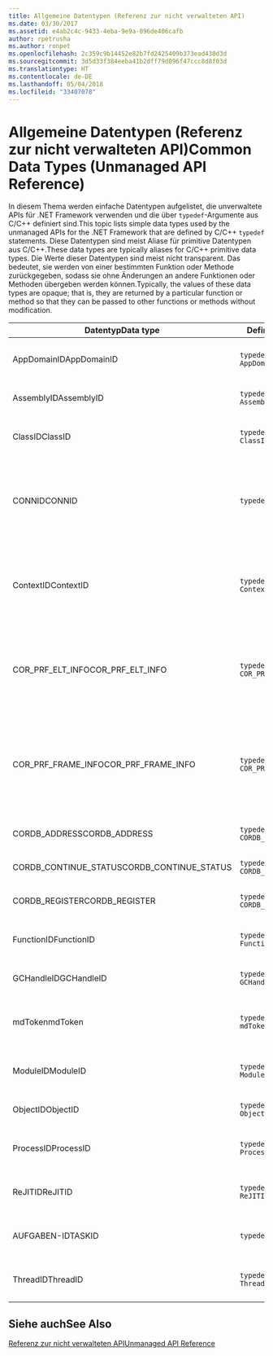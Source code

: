 ```yaml
---
title: Allgemeine Datentypen (Referenz zur nicht verwalteten API)
ms.date: 03/30/2017
ms.assetid: e4ab2c4c-9433-4eba-9e9a-096de406cafb
author: rpetrusha
ms.author: ronpet
ms.openlocfilehash: 2c359c9b14452e82b7fd2425409b373ead430d3d
ms.sourcegitcommit: 3d5d33f384eeba41b2dff79d096f47ccc8d8f03d
ms.translationtype: HT
ms.contentlocale: de-DE
ms.lasthandoff: 05/04/2018
ms.locfileid: "33407078"
---
```

# <a name="common-data-types-unmanaged-api-reference"></a><span data-ttu-id="67b25-102">Allgemeine Datentypen (Referenz zur nicht verwalteten API)</span><span class="sxs-lookup"><span data-stu-id="67b25-102">Common Data Types (Unmanaged API Reference)</span></span>
<span data-ttu-id="67b25-103">In diesem Thema werden einfache Datentypen aufgelistet, die unverwaltete APIs für .NET Framework verwenden und die über `typedef`-Argumente aus C/C++ definiert sind.</span><span class="sxs-lookup"><span data-stu-id="67b25-103">This topic lists simple data types used by the unmanaged APIs for the .NET Framework that are defined by C/C++ `typedef` statements.</span></span> <span data-ttu-id="67b25-104">Diese Datentypen sind meist Aliase für primitive Datentypen aus C/C++.</span><span class="sxs-lookup"><span data-stu-id="67b25-104">These data types are typically aliases for C/C++ primitive data types.</span></span> <span data-ttu-id="67b25-105">Die Werte dieser Datentypen sind meist nicht transparent. Das bedeutet, sie werden von einer bestimmten Funktion oder Methode zurückgegeben, sodass sie ohne Änderungen an andere Funktionen oder Methoden übergeben werden können.</span><span class="sxs-lookup"><span data-stu-id="67b25-105">Typically, the values of these data types are opaque; that is, they are returned by a particular function or method so that they can be passed to other functions or methods without modification.</span></span>  
  
|<span data-ttu-id="67b25-106">Datentyp</span><span class="sxs-lookup"><span data-stu-id="67b25-106">Data type</span></span>|<span data-ttu-id="67b25-107">Definition</span><span class="sxs-lookup"><span data-stu-id="67b25-107">Definition</span></span>|<span data-ttu-id="67b25-108">Definiert in</span><span class="sxs-lookup"><span data-stu-id="67b25-108">Defined in</span></span>|<span data-ttu-id="67b25-109">Beschreibung</span><span class="sxs-lookup"><span data-stu-id="67b25-109">Description</span></span>|  
|---------------|----------------|----------------|-----------------|  
|<span data-ttu-id="67b25-110">AppDomainID</span><span class="sxs-lookup"><span data-stu-id="67b25-110">AppDomainID</span></span>|`typedef UINT_PTR AppDomainID;`|<span data-ttu-id="67b25-111">corprof.h</span><span class="sxs-lookup"><span data-stu-id="67b25-111">corprof.h</span></span>|<span data-ttu-id="67b25-112">Der Bezeichner einer Anwendungsdomäne.</span><span class="sxs-lookup"><span data-stu-id="67b25-112">The identifier of an application domain.</span></span>|  
|<span data-ttu-id="67b25-113">AssemblyID</span><span class="sxs-lookup"><span data-stu-id="67b25-113">AssemblyID</span></span>|`typedef UINT_PTR AssemblyID;`|<span data-ttu-id="67b25-114">corprof.h</span><span class="sxs-lookup"><span data-stu-id="67b25-114">corprof.h</span></span>|<span data-ttu-id="67b25-115">Der Bezeichner einer Assembly.</span><span class="sxs-lookup"><span data-stu-id="67b25-115">The identifier of an assembly.</span></span>|  
|<span data-ttu-id="67b25-116">ClassID</span><span class="sxs-lookup"><span data-stu-id="67b25-116">ClassID</span></span>|`typedef UINT_PTR ClassID;`|<span data-ttu-id="67b25-117">corprof.h</span><span class="sxs-lookup"><span data-stu-id="67b25-117">corprof.h</span></span>|<span data-ttu-id="67b25-118">Der Bezeichner einer verwalteten Klasse.</span><span class="sxs-lookup"><span data-stu-id="67b25-118">The identifier of a managed class.</span></span>|  
|<span data-ttu-id="67b25-119">CONNID</span><span class="sxs-lookup"><span data-stu-id="67b25-119">CONNID</span></span>|`typedef DWORD CONNID;`|<span data-ttu-id="67b25-120">cordebug.h, mscoree.h</span><span class="sxs-lookup"><span data-stu-id="67b25-120">cordebug.h, mscoree.h</span></span>|<span data-ttu-id="67b25-121">Die Verbindungs-ID eines Threads ist mit einer Instanz von Microsoft SQL Server verbunden.</span><span class="sxs-lookup"><span data-stu-id="67b25-121">The connection identifier for a thread that is connected to an instance of Microsoft SQL Server.</span></span>|  
|<span data-ttu-id="67b25-122">ContextID</span><span class="sxs-lookup"><span data-stu-id="67b25-122">ContextID</span></span>|`typedef UINT_PTR ContextID;`|<span data-ttu-id="67b25-123">corprof.h</span><span class="sxs-lookup"><span data-stu-id="67b25-123">corprof.h</span></span>|<span data-ttu-id="67b25-124">Der Bezeichner des Kontexts, der mit einem bestimmten verwalteten Thread verknüpft ist.</span><span class="sxs-lookup"><span data-stu-id="67b25-124">The identifier of the context associated with a particular managed thread.</span></span>|  
|<span data-ttu-id="67b25-125">COR_PRF_ELT_INFO</span><span class="sxs-lookup"><span data-stu-id="67b25-125">COR_PRF_ELT_INFO</span></span>|`typedef UINT_PTR COR_PRF_ELT_INFO;`|<span data-ttu-id="67b25-126">corprof.h</span><span class="sxs-lookup"><span data-stu-id="67b25-126">corprof.h</span></span>|<span data-ttu-id="67b25-127">Ein nicht transparenter Handle, der Informationen über einen bestimmten Stapelrahmen repräsentiert.</span><span class="sxs-lookup"><span data-stu-id="67b25-127">An opaque handle that represents information about a particular stack frame.</span></span>|  
|<span data-ttu-id="67b25-128">COR_PRF_FRAME_INFO</span><span class="sxs-lookup"><span data-stu-id="67b25-128">COR_PRF_FRAME_INFO</span></span>|`typedef UINT_PTR COR_PRF_FRAME_INFO;`|<span data-ttu-id="67b25-129">corprof.h</span><span class="sxs-lookup"><span data-stu-id="67b25-129">corprof.h</span></span>|<span data-ttu-id="67b25-130">Ein nicht transparenter Handle, der auf einen Stapelrahmen zeigt.</span><span class="sxs-lookup"><span data-stu-id="67b25-130">An opaque handle that points to a stack frame.</span></span> <span data-ttu-id="67b25-131">Er ist nur gültig während des Rückrufs, an den er übergeben wird.</span><span class="sxs-lookup"><span data-stu-id="67b25-131">It is valid only during the callback to which it is passed.</span></span>|  
|<span data-ttu-id="67b25-132">CORDB_ADDRESS</span><span class="sxs-lookup"><span data-stu-id="67b25-132">CORDB_ADDRESS</span></span>|`typedef ULONG64 CORDB_ADDRESS;`|<span data-ttu-id="67b25-133">cordebug.h</span><span class="sxs-lookup"><span data-stu-id="67b25-133">cordebug.h</span></span>|<span data-ttu-id="67b25-134">Eine Adresse im Speicher.</span><span class="sxs-lookup"><span data-stu-id="67b25-134">An address in memory.</span></span>|  
|<span data-ttu-id="67b25-135">CORDB_CONTINUE_STATUS</span><span class="sxs-lookup"><span data-stu-id="67b25-135">CORDB_CONTINUE_STATUS</span></span>|`typedef DWORD CORDB_CONTINUE_STATUS;`|<span data-ttu-id="67b25-136">cordebug.h</span><span class="sxs-lookup"><span data-stu-id="67b25-136">cordebug.h</span></span>|<span data-ttu-id="67b25-137">Der Status der Fortsetzung.</span><span class="sxs-lookup"><span data-stu-id="67b25-137">The continuation status.</span></span>|  
|<span data-ttu-id="67b25-138">CORDB_REGISTER</span><span class="sxs-lookup"><span data-stu-id="67b25-138">CORDB_REGISTER</span></span>|`typedef ULONG64 CORDB_REGISTER;`|<span data-ttu-id="67b25-139">cordebug.h</span><span class="sxs-lookup"><span data-stu-id="67b25-139">cordebug.h</span></span>|<span data-ttu-id="67b25-140">Der Wert eines CPU-Registers.</span><span class="sxs-lookup"><span data-stu-id="67b25-140">The value of a CPU register.</span></span>|  
|<span data-ttu-id="67b25-141">FunctionID</span><span class="sxs-lookup"><span data-stu-id="67b25-141">FunctionID</span></span>|`typedef UINT_PTR FunctionID;`|<span data-ttu-id="67b25-142">corprof.h</span><span class="sxs-lookup"><span data-stu-id="67b25-142">corprof.h</span></span>|<span data-ttu-id="67b25-143">Der Bezeichner einer Funktion oder Methode.</span><span class="sxs-lookup"><span data-stu-id="67b25-143">The identifier of a function or method.</span></span>|  
|<span data-ttu-id="67b25-144">GCHandleID</span><span class="sxs-lookup"><span data-stu-id="67b25-144">GCHandleID</span></span>|`typedef UINT_PTR GCHandleID;`|<span data-ttu-id="67b25-145">corprof.h</span><span class="sxs-lookup"><span data-stu-id="67b25-145">corprof.h</span></span>|<span data-ttu-id="67b25-146">Ein Garbage Collection-Handle.</span><span class="sxs-lookup"><span data-stu-id="67b25-146">A garbage collection handle.</span></span>|  
|<span data-ttu-id="67b25-147">mdToken</span><span class="sxs-lookup"><span data-stu-id="67b25-147">mdToken</span></span>|`typedef UINT32 mdToken;`|<span data-ttu-id="67b25-148">corprof.h</span><span class="sxs-lookup"><span data-stu-id="67b25-148">corprof.h</span></span>|<span data-ttu-id="67b25-149">Ein Metadatentoken (eine Zeile in einer Metadatentabelle).</span><span class="sxs-lookup"><span data-stu-id="67b25-149">A   metadata token (a row in a metadata table).</span></span>|  
|<span data-ttu-id="67b25-150">ModuleID</span><span class="sxs-lookup"><span data-stu-id="67b25-150">ModuleID</span></span>|`typedef UINT_PTR ModuleID;`|<span data-ttu-id="67b25-151">corprof.h</span><span class="sxs-lookup"><span data-stu-id="67b25-151">corprof.h</span></span>|<span data-ttu-id="67b25-152">Der Bezeichner eines Assemblymoduls.</span><span class="sxs-lookup"><span data-stu-id="67b25-152">The identifier of an assembly module.</span></span>|  
|<span data-ttu-id="67b25-153">ObjectID</span><span class="sxs-lookup"><span data-stu-id="67b25-153">ObjectID</span></span>|`typedef UINT_PTR ObjectID;`|<span data-ttu-id="67b25-154">corprof.h</span><span class="sxs-lookup"><span data-stu-id="67b25-154">corprof.h</span></span>|<span data-ttu-id="67b25-155">Der Bezeichner eines Objekts.</span><span class="sxs-lookup"><span data-stu-id="67b25-155">The identifier of an object.</span></span>|  
|<span data-ttu-id="67b25-156">ProcessID</span><span class="sxs-lookup"><span data-stu-id="67b25-156">ProcessID</span></span>|`typedef UINT_PTR ProcessID;`|<span data-ttu-id="67b25-157">corprof.h</span><span class="sxs-lookup"><span data-stu-id="67b25-157">corprof.h</span></span>|<span data-ttu-id="67b25-158">Der Bezeichner eines verwalteten Prozesses.</span><span class="sxs-lookup"><span data-stu-id="67b25-158">The identifier of a managed process.</span></span>|  
|<span data-ttu-id="67b25-159">ReJITID</span><span class="sxs-lookup"><span data-stu-id="67b25-159">ReJITID</span></span>|`typedef UINT_PTR ReJITID;`|<span data-ttu-id="67b25-160">corprof.h</span><span class="sxs-lookup"><span data-stu-id="67b25-160">corprof.h</span></span>|<span data-ttu-id="67b25-161">Der Bezeichner einer mit JIT kompilierten Funktion.</span><span class="sxs-lookup"><span data-stu-id="67b25-161">The identifier of a jitted function.</span></span>|  
|<span data-ttu-id="67b25-162">AUFGABEN-ID</span><span class="sxs-lookup"><span data-stu-id="67b25-162">TASKID</span></span>|`typedef UINT64 TASKID;`|<span data-ttu-id="67b25-163">cordebug.h, mscoree.h</span><span class="sxs-lookup"><span data-stu-id="67b25-163">cordebug.h, mscoree.h</span></span>|<span data-ttu-id="67b25-164">Der Bezeichner des ein [ICLRTask](../../../docs/framework/unmanaged-api/hosting/iclrtask-interface.md) Instanz.</span><span class="sxs-lookup"><span data-stu-id="67b25-164">The identifier of an [ICLRTask](../../../docs/framework/unmanaged-api/hosting/iclrtask-interface.md) instance.</span></span>|  
|<span data-ttu-id="67b25-165">ThreadID</span><span class="sxs-lookup"><span data-stu-id="67b25-165">ThreadID</span></span>|`typedef UINT_PTR ThreadID;`|<span data-ttu-id="67b25-166">corprof.h</span><span class="sxs-lookup"><span data-stu-id="67b25-166">corprof.h</span></span>|<span data-ttu-id="67b25-167">Der Bezeichner eines verwalteten Threads.</span><span class="sxs-lookup"><span data-stu-id="67b25-167">The identifier of a managed thread.</span></span>|  
  
## <a name="see-also"></a><span data-ttu-id="67b25-168">Siehe auch</span><span class="sxs-lookup"><span data-stu-id="67b25-168">See Also</span></span>  
 [<span data-ttu-id="67b25-169">Referenz zur nicht verwalteten API</span><span class="sxs-lookup"><span data-stu-id="67b25-169">Unmanaged API Reference</span></span>](../../../docs/framework/unmanaged-api/index.md)
